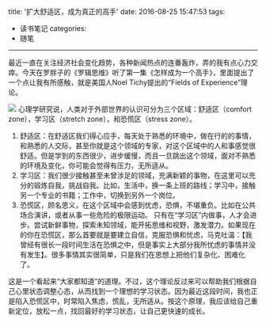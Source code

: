 title: '扩大舒适区，成为真正的高手'
date: 2016-08-25 15:47:53
tags:
- 读书笔记
categories:
- 随笔
---

最近一直在关注经济社会变化趋势，各种新闻热点的连番轰炸，弄的我有点心力交瘁。今天在罗胖子的《罗辑思维》听了第一集《怎样成为一个高手》，里面提出了一个点让我有所感触，就是美国人Noel Tichy提出的“Fields of Experience”理论。

![](/images/2016/zones.jpg)
心理学研究说，人类对于外部世界的认识可分为三个区域：舒适区（comfort zone），学习区（stretch zone），和恐慌区（stress zone）。
1. 舒适区：在舒适区我们得心应手，每天处于熟悉的环境中，做在行的的事情，和熟悉的人交际，甚至你就是这个领域的专家，对这个区域中的人和事感觉很舒适。但是学到的东西很少，进步缓慢，而且一旦跳出这个领域，面对不熟悉的环境及变化，你可能会觉得有压力，无所适从。
2. 学习区：我们很少接触甚至未曾涉足的领域，充满新颖的事物，在这里可以充分的锻炼自我，挑战自我。比如，生活中，换一条上班的路线；学习中，接触另一个专业的书籍；工作中，切换到另外一个岗位。
3. 恐慌区，顾名思义，在这个区域中会感到忧虑，恐惧，不堪重负。比如在公共场合演讲，或者从事一些危险的极限运动。
只有在“学习区”内做事，人才会进步。尝试新鲜事物，探索未知领域，能开拓思维和视野，激发潜力。如果现在的你在恐慌区，那么首要就是要建立自信，克服恐惧和忧虑，马克吐温：【我曾经有很长一段时间生活在恐惧之中，但是事实上大部分我所忧虑的事情并没有发生】。很多事情其实很简单，只是我们在思想上把他们复杂化、困难化了。
    
这是一个看起来“大家都知道”的道理。不过，这个理论反过来可以帮助我们根据自己心里状态调整心态，从而找到一个理想的学习状态。因为最近这段时间，我也正是陷入恐慌区中，时常陷入焦虑，慌乱，无所适从。按这个原理，我应该给自己重新定位，放松一点，找回最好的学习状态，让自己更快速的成长。